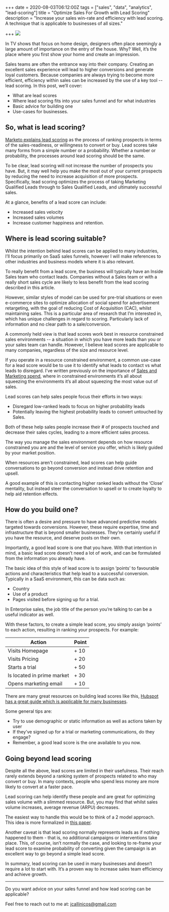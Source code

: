 +++
date = 2020-08-03T06:12:00Z
tags = ["sales", "data", "analytics", "lead-scoring"]
title = "Optimize Sales For Growth with Lead Scoring"
description = "Increase your sales win-rate and efficiency with lead scoring. A technique that is applicable to businesses of all sizes."

+++
![](/static/graphs/pexels-fauxels-3183170-1.jpg)

In TV shows that focus on home design, designers often place seemingly a large amount of importance on the entry of the house. Why? Well, it’s the place where you first show your home and create an impression.

Sales teams are often the entrance way into their company. Creating an excellent sales experience will lead to higher conversions and generate loyal customers. Because companies are always trying to become more efficient, efficiency within sales can be increased by the use of a key tool -- lead scoring. In this post, we’ll cover:

* What are lead scores
* Where lead scoring fits into your sales funnel and for what industries
* Basic advice for building one
* Use-cases for businesses.

## **So, what is lead scoring?**

[Marketo explains lead scoring](https://blog.marketo.com/2011/01/what-is-lead-scoring.html) as the process of ranking prospects in terms of the sales-readiness, or willingness to convert or buy. Lead scores take many forms from a simple number or a probability. Whether a number or probability, the processes around lead scoring should be the same.

To be clear, lead scoring will not increase the number of prospects you have. But, it may well help you make the most out of your current prospects by reducing the need to increase acquisition of more prospects. Specifically, lead scoring optimizes the process of taking Marketing Qualified Leads through to Sales Qualified Leads, and ultimately successful sales.

At a glance, benefits of a lead score can include:

* Increased sales velocity
* Increased sales volumes
* Increase customer happiness and retention.

## **Where is lead scoring suitable?**

Whilst the intention behind lead scores can be applied to many industries, I’ll focus primarily on SaaS sales funnels, however I will make references to other industries and business models where it is also relevant.

To really benefit from a lead score, the business will typically have an Inside Sales team who contact leads. Companies without a Sales team or with a really short sales cycle are likely to less benefit from the lead scoring described in this article.

However, similar styles of model can be used for pre-trial situations or even e-commerce sites to optimize allocation of social spend for advertisement retargeting, with the goal of reducing Cost of Acquisition (CAC), whilst maintaining sales. This is a particular area of research that I’m interested in, which has unique challenges in regard to scoring. Particularly lack of information and no clear path to a sale/conversion.

A commonly held view is that lead scores work best in resource constrained sales environments -- a situation in which you have more leads than you or your sales team can handle. However, I believe lead scores are applicable to many companies, regardless of the size and resource level.

If you operate in a resource constrained environment, a common use-case for a lead score would be to use it to identify what leads to contact vs what leads to disregard. I’ve written previously on the importance of [Sales and Marketing spend](https://jamesmalcolm.me/posts/balancing-research-and-sales-spend/), where in constrained environments it’s all about squeezing the environments it’s all about squeezing the most value out of sales.

Lead scores can help sales people focus their efforts in two ways:

* Disregard low-ranked leads to focus on higher probability leads
* Potentially leaving the highest probability leads to convert untouched by Sales.

Both of these help sales people increase their # of prospects touched and decrease their sales cycles, leading to a more efficient sales process.

The way you manage the sales environment depends on how resource constrained you are and the level of service you offer, which is likely guided by your market position.

When resources aren't constrained, lead scores can help guide conversations to go beyond conversion and instead drive retention and upsell.

A good example of this is contacting higher ranked leads without the ‘Close’ mentality, but instead steer the conversation to upsell or to create loyalty to help aid retention effects.

## **How do you build one?**

There is often a desire and pressure to have advanced predictive models targeted towards conversions. However, these require expertise, time and infrastructure that is beyond smaller businesses. They’re certainly useful if you have the resource, and deserve posts on their own.

Importantly, a good lead score is one that you have. With that intention in mind, a basic lead score doesn’t need a lot of work, and can be formulated from the information you already have.

The basic idea of this style of lead score is to assign ‘points’ to favourable actions and characteristics that help lead to a successful conversion. Typically in a SaaS environment, this can be data such as:

* Country
* Use of a product
* Pages visited before signing up for a trial.

In Enterprise sales, the job title of the person you’re talking to can be a useful indicator as well.

With these factors, to create a simple lead score, you simply assign ‘points’ to each action, resulting in ranking your prospects. For example:

| Action | Point |
| --- | --- |
| Visits Homepage | + 10 |
| Visits Pricing | + 20 |
| Starts a trial | + 50 |
| Is located in prime market | + 30 |
| Opens marketing email | + 10 |

There are many great resources on building lead scores like this, [Hubspot has a great guide which is applicable for many businesses](https://blog.hubspot.com/marketing/lead-scoring-instructions).

Some general tips are:

* Try to use demographic or static information as well as actions taken by user
* If they’ve signed up for a trial or marketing communications, do they engage?
* Remember, a good lead score is the one available to you now.

## **Going beyond lead scoring**

Despite all the above, lead scores are limited in their usefulness. Their reach rarely extends beyond a ranking system of prospects related to who may convert or buy. In many contexts, people who spend less money are more likely to convert at a faster pace.

Lead scoring can help identify these people and are great for optimizing sales volume with a slimmed resource. But, you may find that whilst sales volume increases, average revenue (ARPU) decreases.

The easiest way to handle this would be to think of a 2 model approach. This idea is more formalized in [this paper](https://www.researchgate.net/publication/299969952_Probabilistic_Modeling_of_a_Sales_Funnel_to_Prioritize_Leads).

Another caveat is that lead scoring normally represents leads as if nothing happened to them - that is, no additional campaigns or interventions take place. This, of course, isn’t normally the case, and looking to re-frame your lead score to examine probability of converting given the campaign is an excellent way to go beyond a simple lead score.

In summary, lead scoring can be used in many businesses and doesn’t require a lot to start with. It’s a proven way to increase sales team efficiency and achieve growth.

***

Do you want advice on your sales funnel and how lead scoring can be applicable?

Feel free to reach out to me at: [jcallinicos@gmail.com](mailto:jcallinicos@gmail.com)